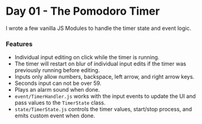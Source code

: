 # Day 01 - The Pomodoro Timer

I wrote a few vanilla JS Modules to handle the timer state and event logic.

### Features
- Individual input editing on click while the timer is running.
- The timer will restart on blur of individual input edits if the timer was previously running before editing.
- Inputs only allow numbers, backspace, left arrow, and right arrow keys.
- Seconds input can not be over 59.
- Plays an alarm sound when done.
- `event/TimerHandler.js` works with the input events to update the UI and pass values to the `TimerState` class.
- `state/TimerState.js` controls the timer values, start/stop process, and emits custom event when done.